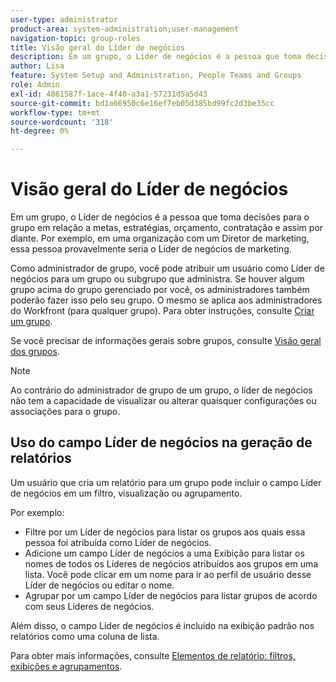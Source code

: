 ```yaml
---
user-type: administrator
product-area: system-administration;user-management
navigation-topic: group-roles
title: Visão geral do Líder de negócios
description: Em um grupo, o Líder de negócios é a pessoa que toma decisões para o grupo em relação a metas, estratégias, orçamento, contratação e assim por diante. Por exemplo, em uma organização com um Diretor de marketing, essa pessoa provavelmente seria o Líder de negócios de marketing.
author: Lisa
feature: System Setup and Administration, People Teams and Groups
role: Admin
exl-id: 4081587f-1ace-4f40-a3a1-57231d5a5d43
source-git-commit: bd1a66950c6e16ef7eb05d385bd99fc2d3be35cc
workflow-type: tm+mt
source-wordcount: '318'
ht-degree: 0%

---
```


# Visão geral do Líder de negócios

Em um grupo, o Líder de negócios é a pessoa que toma decisões para o grupo em relação a metas, estratégias, orçamento, contratação e assim por diante. Por exemplo, em uma organização com um Diretor de marketing, essa pessoa provavelmente seria o Líder de negócios de marketing.

Como administrador de grupo, você pode atribuir um usuário como Líder de negócios para um grupo ou subgrupo que administra. Se houver algum grupo acima do grupo gerenciado por você, os administradores também poderão fazer isso pelo seu grupo. O mesmo se aplica aos administradores do Workfront (para qualquer grupo). Para obter instruções, consulte [Criar um grupo](../../../administration-and-setup/manage-groups/create-and-manage-groups/create-a-group.md).

Se você precisar de informações gerais sobre grupos, consulte [Visão geral dos grupos](../../../administration-and-setup/manage-groups/groups-overview/groups.md).

>[!NOTE]
>
>Ao contrário do administrador de grupo de um grupo, o líder de negócios não tem a capacidade de visualizar ou alterar quaisquer configurações ou associações para o grupo.

<!--
>DRAFTED IN FLARE:
>At this point the field is added for mainly reporting purposes.>
>
-->

## Uso do campo Líder de negócios na geração de relatórios

Um usuário que cria um relatório para um grupo pode incluir o campo Líder de negócios em um filtro, visualização ou agrupamento.

Por exemplo:

* Filtre por um Líder de negócios para listar os grupos aos quais essa pessoa foi atribuída como Líder de negócios.
* Adicione um campo Líder de negócios a uma Exibição para listar os nomes de todos os Líderes de negócios atribuídos aos grupos em uma lista. Você pode clicar em um nome para ir ao perfil de usuário desse Líder de negócios ou editar o nome.
* Agrupar por um campo Líder de negócios para listar grupos de acordo com seus Líderes de negócios.

Além disso, o campo Líder de negócios é incluído na exibição padrão nos relatórios como uma coluna de lista.

Para obter mais informações, consulte [Elementos de relatório: filtros, exibições e agrupamentos](../../../reports-and-dashboards/reports/reporting-elements/reporting-elements-filters-views-groupings.md).
